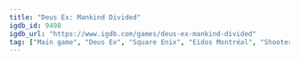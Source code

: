 ```yaml
---
title: "Deus Ex: Mankind Divided"
igdb_id: 9498
igdb_url: "https://www.igdb.com/games/deus-ex-mankind-divided"
tag: ["Main game", "Deus Ex", "Square Enix", "Eidos Montréal", "Shooter", "Puzzle", "Role-playing (RPG)", "Adventure", "Single player", "First person", "Third person", "Action", "Science fiction", "Stealth"]
---
```

